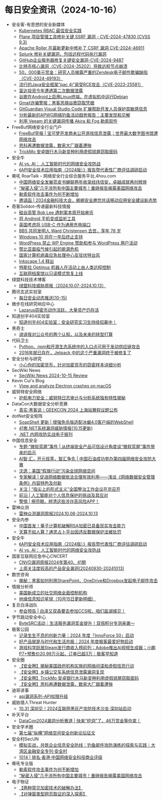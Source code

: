 # 每日安全资讯（2024-10-16）

- 安全客-有思想的安全新媒体
  - [Kubernetes RBAC 最佳安全实践](https://www.anquanke.com/post/id/300925)
  - [Plane 项目管理工具修补关键 SSRF 漏洞 - CVE-2024-47830 (CVSS 9.3)](https://www.anquanke.com/post/id/300906)
  - [Apache Roller 在最新更新中修补了 CSRF 漏洞 CVE-2024-46911](https://www.anquanke.com/post/id/300902)
  - [Splunk 修补关键漏洞，包括远程代码执行漏洞](https://www.anquanke.com/post/id/300899)
  - [GitHub企业服务器修复关键安全漏洞-CVE-2024-9487](https://www.anquanke.com/post/id/300896)
  - [比特币核心漏洞（CVE-2024-35202）导致远程节点崩溃](https://www.anquanke.com/post/id/300894)
  - [50，000美元赏金：研究人员揭露严重的Zendesk电子邮件欺骗缺陷（CVE-2024-49193）](https://www.anquanke.com/post/id/300891)
  - [流行的Java安全框架“pac 4j”易受RCE攻击（CVE-2023-25581）](https://www.anquanke.com/post/id/300883)
  - [富达投资今年遭遇第二次数据泄露](https://www.anquanke.com/post/id/300880)
  - [谷歌在Android上启用Linux终端，在虚拟机中运行Debian](https://www.anquanke.com/post/id/300877)
  - [Gmail诈骗警报：黑客恶搞谷歌窃取凭据](https://www.anquanke.com/post/id/300873)
  - [GitGuardian Visual Studio Code 扩展帮助开发人员保护其敏感信息](https://www.anquanke.com/post/id/300870)
  - [分析最新的APWG网络钓鱼活动趋势报告：主要发现和见解](https://www.anquanke.com/post/id/300865)
  - [利用 Veeam 的关键漏洞传播 Akira 和 Fog 勒索软件](https://www.anquanke.com/post/id/300858)
- FreeBuf网络安全行业门户
  - [FreeBuf早报 | 宝可梦开发商未公开游戏信息泄露；世界最大数字图书馆遭网络攻击](https://www.freebuf.com/news/412842.html)
  - [思科再遭数据泄露，数家大厂跟着遭殃](https://www.freebuf.com/news/412837.html)
  - [TrickMo 安卓银行木马新变种利用虚假锁屏窃取密码](https://www.freebuf.com/news/412834.html)
- 安全牛
  - [AI vs. AI： 人工智能时代的网络安全攻防战](https://www.aqniu.com/vendor/106667.html)
  - [《API安全技术应用指南（2024版）》报告暨代表性厂商评估调研启动](https://www.aqniu.com/vendor/106666.html)
- 嘶吼 RoarTalk – 网络安全行业综合服务平台,4hou.com
  - [中国网络安全发展蓝皮书蝉联两年收录经纬信安，卓越成就再创辉煌](https://www.4hou.com/posts/zAB7)
  - [“秘密入侵”几乎涉所有中国主要城市！重磅报告揭露美国网络攻击](https://www.4hou.com/posts/vwYg)
  - [勒索软件攻击事件为何不断增加](https://www.4hou.com/posts/KG6r)
  - [邀请函 | 2024金融科技大会，梆梆安全邀您共话移动应用安全建设新态势](https://www.4hou.com/posts/rpEk)
- 奇客Solidot–传递最新科技情报
  - [硅谷高管 Bob Lee 遇刺案本周开始审讯](https://www.solidot.org/story?sid=79500)
  - [将 Android 手机变成监听工具](https://www.solidot.org/story?sid=79499)
  - [英国考虑将 USB-C 作为通用充电端口](https://www.solidot.org/story?sid=79498)
  - [BBS 共同发明人 Ward Christensen 去世，享年 78 岁](https://www.solidot.org/story?sid=79497)
  - [Windows 10 将在一年后终止支持](https://www.solidot.org/story?sid=79496)
  - [WordPress 禁止 WP Engine 赞助和参与 WordPress 用户活动](https://www.solidot.org/story?sid=79495)
  - [赞比亚面临气候引起的能源危机](https://www.solidot.org/story?sid=79494)
  - [国家计算机病毒应急处理中心反驳伏特台风](https://www.solidot.org/story?sid=79493)
  - [Inkscape 1.4 释出](https://www.solidot.org/story?sid=79492)
  - [特斯拉 Optimus 机器人在活动上由人类远程控制](https://www.solidot.org/story?sid=79491)
  - [互联网档案馆以只读模式恢复上线](https://www.solidot.org/story?sid=79490)
- 绿盟科技技术博客
  - [绿盟科技威胁周报（2024.10.07-2024.10.13）](https://blog.nsfocus.net/weeklyreport202441/)
- 腾讯玄武实验室
  - [每日安全动态推送(10-15)](https://mp.weixin.qq.com/s?__biz=MzA5NDYyNDI0MA==&mid=2651959829&idx=1&sn=222abc794174de131ea3d5997cb53951&chksm=8baed28abcd95b9cc614c72c9f798bced627a03ffe3bdfa4aac4a2e023340868032aee1d924b&scene=58&subscene=0#rd)
- 微步在线研究响应中心
  - [Lazarus窃密币动作活跃，大量资产仍存活](https://mp.weixin.qq.com/s?__biz=Mzg5MTc3ODY4Mw==&mid=2247507123&idx=1&sn=c9291f0c483c9b5d318d48de92ba8987&chksm=cfcabfa7f8bd36b1123f50eaa3f7a780c4582653d39bef1e77a1b8c4984cfd5ebfe6306ef5e3&scene=58&subscene=0#rd)
- 知道创宇404实验室
  - [知道创宇404实验室：安全研究实习生持续招募中！](https://mp.weixin.qq.com/s?__biz=MzAxNDY2MTQ2OQ==&mid=2650988769&idx=1&sn=897d7f65f51975e2bfe29c665042159f&chksm=8079a2d3b70e2bc53587146b77ee8c5fdad396b210abbb3b9e637199be341b74e52c03e4ce5f&scene=58&subscene=0#rd)
- 黑奇士
  - [讲讲我对公众号的两个认知，以及未来的转型打算](https://mp.weixin.qq.com/s?__biz=MzI5ODYwNTE4Nw==&mid=2247488558&idx=1&sn=97db654c9175828173759ea8f1140f38&chksm=eca21bc2dbd592d431245e852721e97f0bb021989a175133c6bf2211500be4f3614f9158ab07&scene=58&subscene=0#rd)
- 代码卫士
  - [Python、npm和开源生态系统中的入口点可用于发动供应链攻击](https://mp.weixin.qq.com/s?__biz=MzI2NTg4OTc5Nw==&mid=2247521093&idx=1&sn=7723bd7496e2f4b228e3013dd21765b4&chksm=ea94a22fdde32b396a0c379623e7d047d6762947c21f033e10a0d1e0f8567a584c4d74c12e27&scene=58&subscene=0#rd)
  - [2016年就已存在，Jetpack 中的这个严重漏洞终于被修复了](https://mp.weixin.qq.com/s?__biz=MzI2NTg4OTc5Nw==&mid=2247521093&idx=2&sn=0e8722e391f5315692fb46494ee4c4b9&chksm=ea94a22fdde32b39c594e884c3d9c1189f426e88c963cd7073b26e7d547a6f3b1ceabdf1498e&scene=58&subscene=0#rd)
- 安全分析与研究
  - [小心你的加密货币，针对加密货币的窃密样本详细分析](https://mp.weixin.qq.com/s?__biz=MzA4ODEyODA3MQ==&mid=2247489082&idx=1&sn=75b72879dc3e57459d2e585d868e4b94&chksm=902fb912a7583004e1fb6c34e2ad08de906f905769bb3074ed00aa21197e64a37b8855c125e7&scene=58&subscene=0#rd)
- SecWiki News
  - [SecWiki News 2024-10-15 Review](http://www.sec-wiki.com/?2024-10-15)
- Kevin Cui's Blog
  - [View and analyze Electron crashes on macOS](http://bugs.cc/posts/view-and-analyze-electron-crashes-on-macos/)
- 威努特安全网络
  - [护航电力安全：威努特日志审计与分析系统独有特性揭秘](https://mp.weixin.qq.com/s?__biz=MzAwNTgyODU3NQ==&mid=2651127527&idx=1&sn=51e243b61e238a394225d9c88c283bc5&chksm=80e6e457b7916d41b39f24c111e55a27bfcaa1e4c0acad91edd7f8585663f4a9b7cffad8974a&scene=58&subscene=0#rd)
- DataCon大数据安全分析竞赛
  - [真实·黑客说｜GEEKCON 2024 上海站赛程议题公布](https://mp.weixin.qq.com/s?__biz=MzU5Njg1NzMyNw==&mid=2247488399&idx=1&sn=24c3874cefca3ec25ef20a1706657788&chksm=fe5d0b0fc92a8219805feee28fa778b15b4ff0b97d62084edff0b12585b0ab45fef0dc8c0f10&scene=58&subscene=0#rd)
- dotNet安全矩阵
  - [SoapShell 更新 | 增强免杀版适配冰蝎4.0客户端的WebShell](https://mp.weixin.qq.com/s?__biz=MzUyOTc3NTQ5MA==&mid=2247496003&idx=1&sn=a9bdeff8d0872febbc16344d0c1e2623&chksm=fa595faecd2ed6b8bf494c5c529327713d6632cbe210d9ef10625e981b64c178607ccd8f454d&scene=58&subscene=0#rd)
  - [41套.NET系统漏洞威胁情报(10.15更新)](https://mp.weixin.qq.com/s?__biz=MzUyOTc3NTQ5MA==&mid=2247496003&idx=2&sn=27bf2ed18f664c836fdabaac79c5fdc6&chksm=fa595faecd2ed6b860f060550a55f53fde00e5b09ebe9b1266caf5ab84442132a5a136cb4eb4&scene=58&subscene=0#rd)
  - [.NET 内网攻防实战电子报刊](https://mp.weixin.qq.com/s?__biz=MzUyOTc3NTQ5MA==&mid=2247496003&idx=3&sn=818d4fbf969c38e48e85bbf5ab1c8c03&chksm=fa595faecd2ed6b8131dc67e1ca925132d6f737d47211b0687c58da9751b2336027cdd5c848c&scene=58&subscene=0#rd)
- 中国信息安全
  - [专题·“微软蓝屏”事件 | 从终端安全产品可信设计角度谈“微软蓝屏”事件带来的启示](https://mp.weixin.qq.com/s?__biz=MzA5MzE5MDAzOA==&mid=2664227463&idx=1&sn=1c7a7c01a671d2d044ce8599d8d33521&chksm=8b59e07ebc2e69681ba14c29713874945b12aa7c91c02e963e19c7d61510a2a85feefeeef55f&scene=58&subscene=0#rd)
  - [AI智·汇，开元拔萃，智汇争先 | 中国石油成功举办第四届网络安全攻防大赛](https://mp.weixin.qq.com/s?__biz=MzA5MzE5MDAzOA==&mid=2664227463&idx=2&sn=a2cd49f513526f3dece479924fc59578&chksm=8b59e07ebc2e6968292e2a7b9c742aa4370af85672886a10cdf6a63afbd1f0d67cf4793d9e36&scene=58&subscene=0#rd)
  - [沈逸：美国“假旗行动”污染全球网络空间](https://mp.weixin.qq.com/s?__biz=MzA5MzE5MDAzOA==&mid=2664227463&idx=3&sn=94ef395838f6054500f6c7309bd5f65e&chksm=8b59e07ebc2e69683f9e48ce0dc8a9d66f5dc60706bcf7713f6aec6c55791a0cf54de1887190&scene=58&subscene=0#rd)
  - [专家解读 | 促进网络数据依法合理有效利用——浅谈《网络数据安全管理条例》内容特色及创新](https://mp.weixin.qq.com/s?__biz=MzA5MzE5MDAzOA==&mid=2664227463&idx=4&sn=9c4c3992aef5e04fdd0af49067710e2f&chksm=8b59e07ebc2e6968fd5ccb61f2986f496a56611a95684d977af65c9cd8ad71efb9c6b294825d&scene=58&subscene=0#rd)
  - [关注 | “指尖上的形式主义”全国整治工作会议在京召开](https://mp.weixin.qq.com/s?__biz=MzA5MzE5MDAzOA==&mid=2664227463&idx=5&sn=6c14d42a102b16359d4c0f80e8ee3ca5&chksm=8b59e07ebc2e69687c609725077ff62e13e3cebf7c3b15ac18e002d704adbb587dc227ff3e45&scene=58&subscene=0#rd)
  - [前沿 | 人工智能对个人信息保护的挑战及其应对](https://mp.weixin.qq.com/s?__biz=MzA5MzE5MDAzOA==&mid=2664227463&idx=6&sn=8b70e765bd5145cf07947a556fcd63f2&chksm=8b59e07ebc2e696895b0c3b30f65f081a10b5d5619bfca920cb733532ebb6ce6b8c4a9f05b63&scene=58&subscene=0#rd)
  - [警惕 | 擦亮眼，辨清这些涉诈高风险APP！](https://mp.weixin.qq.com/s?__biz=MzA5MzE5MDAzOA==&mid=2664227463&idx=7&sn=9714f24892d8403032f516fb2c6dd8d0&chksm=8b59e07ebc2e6968e63a76af9ec191f09a741e12737c691680cd514f88bfcce5c724472a4524&scene=58&subscene=0#rd)
- 雷神众测
  - [雷神众测漏洞周报2024.10.08-2024.10.13](https://mp.weixin.qq.com/s?__biz=MzI0NzEwOTM0MA==&mid=2652503127&idx=1&sn=f41a55862318c3c009544720b185d7b2&chksm=f2585fe4c52fd6f245763aea3cd47026d9b2b3b13ea6635d8f2137f35c59793e15891a9f563d&scene=58&subscene=0#rd)
- 安全内参
  - [中国首发！量子计算机破解RSA加密已具备现实攻击能力](https://mp.weixin.qq.com/s?__biz=MzI4NDY2MDMwMw==&mid=2247512814&idx=1&sn=3e28367aef28b83952308d484e7e70e5&chksm=ebfaf5cedc8d7cd8a0805cefe3e892b77cf0483659d705fcbb417003dd9b352949a07950b12a&scene=58&subscene=0#rd)
  - [天算不如人算？通灵占卜平台因违反数据保护法被处罚](https://mp.weixin.qq.com/s?__biz=MzI4NDY2MDMwMw==&mid=2247512814&idx=2&sn=b41bc1a6416aaa598fda8191cb51ce22&chksm=ebfaf5cedc8d7cd846ecfbbef51e03a001c7ce3d758967e3ba299e29be79ab8712a190cd317b&scene=58&subscene=0#rd)
- 安全牛
  - [《API安全技术应用指南（2024版）》报告暨代表性厂商评估调研启动](https://mp.weixin.qq.com/s?__biz=MjM5Njc3NjM4MA==&mid=2651132647&idx=1&sn=80423ee5f709edda8c2cd5c40283c82a&chksm=bd15a2348a622b22f143f7183e3be7df4b2f8e9ac8d41d76017af34a240e89f6a0f58303a355&scene=58&subscene=0#rd)
  - [AI vs. AI： 人工智能时代的网络安全攻防战](https://mp.weixin.qq.com/s?__biz=MjM5Njc3NjM4MA==&mid=2651132647&idx=2&sn=99fb933c4e34f4d4bfc5b73518960830&chksm=bd15a2348a622b22b0829b2a35cab71196c86e36a0332dd7d0c46b87c2927950d79b235b674f&scene=58&subscene=0#rd)
- 国家互联网应急中心CNCERT
  - [CNVD漏洞周报2024年第40、41期](https://mp.weixin.qq.com/s?__biz=MzIwNDk0MDgxMw==&mid=2247499400&idx=1&sn=e66e05258ce846cb6a6d5e29aa31532d&chksm=973acdeaa04d44fc2b083d0b411bf903fa7177406a3f4d6c22240adbd19c1bd23ca6bcc537cc&scene=58&subscene=0#rd)
  - [上周关注度较高的产品安全漏洞(20240930-20241013)](https://mp.weixin.qq.com/s?__biz=MzIwNDk0MDgxMw==&mid=2247499400&idx=2&sn=ab09f3d7c1abf5549d539d6491fda613&chksm=973acdeaa04d44fcf5289afa87e3fe57db123f39183824b6f0e8fb437318cae9cb677b53fa9f&scene=58&subscene=0#rd)
- 数世咨询
  - [揭秘：黑客如何利用SharePoint、OneDrive和Dropbox发起电子邮件攻击](https://mp.weixin.qq.com/s?__biz=MzkxNzA3MTgyNg==&mid=2247519523&idx=1&sn=57d8cc798541eebcfb80257381174865&chksm=c144ff9ef63376881dc12fbda92b5a6ec1f87872758fbf6fc4c3ec5324077499e27ab859e241&scene=58&subscene=0#rd)
- 情报分析师
  - [美国新成立的社交网络全面控制机构](https://mp.weixin.qq.com/s?__biz=MzA3Mjc1MTkwOA==&mid=2650556075&idx=1&sn=8a702f48db563cbc7247350dbba16fb2&chksm=871168e0b066e1f64b9e25782acae5f877667be07fc7b3c2df3951ff5f65dfc26598286cd632&scene=58&subscene=0#rd)
  - [地缘信息知识星球（10月15日更新明细）](https://mp.weixin.qq.com/s?__biz=MzA3Mjc1MTkwOA==&mid=2650556075&idx=2&sn=8e0dbbd6720b3922d924dd177c09616f&chksm=871168e0b066e1f6e0f55306f1eecbb82d36b76d406994dadc3c5dbbced78c6bcee59dd659ba&scene=58&subscene=0#rd)
- 复旦白泽战队
  - [参会预告 | 白泽又双叒要去参加CCS啦，咱们盐湖城见！](https://mp.weixin.qq.com/s?__biz=MzU4NzUxOTI0OQ==&mid=2247490981&idx=1&sn=57a877e4755fbc48dccec3fe35081655&chksm=fdeb99dbca9c10cd6bbb1b55a6898ad6af228b3a39e00dc332518985de2828311cf92c926c54&scene=58&subscene=0#rd)
- 字节跳动安全中心
  - [ByteSRC活动｜生活服务漏洞奖金提升！双倍积分专测来袭～](https://mp.weixin.qq.com/s?__biz=MzUzMzcyMDYzMw==&mid=2247493935&idx=1&sn=4b066ad41530b8a863afaab67a718f2a&chksm=fa9d1279cdea9b6f86e8734b39314a764d3bcbd0cab4ab8232acfc2c9b79f2caa8a6f622b744&scene=58&subscene=0#rd)
- 极客公园
  - [记录生生不息的创新力量｜2024 年度「InnoForce 50」启动](https://mp.weixin.qq.com/s?__biz=MTMwNDMwODQ0MQ==&mid=2653058147&idx=1&sn=26bb3c8ec058f16c2eff407d714460ff&chksm=7e5709d5492080c30fc8626a8661173f161d3f0e4fced378f21cbc12a73c6b6159e66497a661&scene=58&subscene=0#rd)
  - [好产品就是与时代和生活共振｜2024 年度极客最爱好物启动](https://mp.weixin.qq.com/s?__biz=MTMwNDMwODQ0MQ==&mid=2653058147&idx=2&sn=376e4695134b85f35756d21664e8a3af&chksm=7e5709d5492080c3e49f93b0978d55a13ae29220fe3bb78bbc75d6d1daea899536dd861a4e85&scene=58&subscene=0#rd)
  - [游戏科学跃居Steam发行商收入榜前列；Adobe推出AI视频生成器；小鹏P7+预售价20.98万元起，订单已超3万｜极客早知道](https://mp.weixin.qq.com/s?__biz=MTMwNDMwODQ0MQ==&mid=2653058162&idx=1&sn=57a323d3ead1cb21f20206ec8340dcf5&chksm=7e5709c4492080d26cd260837c7690402dd4aca23725a406e102f10077b94af84458ec40b008&scene=58&subscene=0#rd)
- 安全圈
  - [【安全圈】揭秘美国政府机构实施的网络间谍和虚假信息行动](https://mp.weixin.qq.com/s?__biz=MzIzMzE4NDU1OQ==&mid=2652065256&idx=1&sn=085b852f0b04266b8ba28e0b651a0bf4&chksm=f36e61a8c419e8be214d26a2f67be192a532f1876d65421950e658ca8c9951daa71cd8d375cf&scene=58&subscene=0#rd)
  - [【安全圈】乡镇公交车系统信息泄露漏洞复现](https://mp.weixin.qq.com/s?__biz=MzIzMzE4NDU1OQ==&mid=2652065256&idx=2&sn=980220c27c207e4156417e7e6a6c2657&chksm=f36e61a8c419e8beda8644a1da99eb23c6b4b5bc49fe59673a854f6c38bdd77c924120e00ea7&scene=58&subscene=0#rd)
  - [【安全圈】TrickMo 安卓银行木马新变种利用虚假锁屏窃取密码](https://mp.weixin.qq.com/s?__biz=MzIzMzE4NDU1OQ==&mid=2652065256&idx=3&sn=db9a05a7cb472260591425ee387b49ef&chksm=f36e61a8c419e8be43d4f3953b52b2ac31136bd4bd05c846f86a8083c861da3244bea490f740&scene=58&subscene=0#rd)
  - [【安全圈】思科再遭数据泄露，数家大厂跟着遭殃](https://mp.weixin.qq.com/s?__biz=MzIzMzE4NDU1OQ==&mid=2652065256&idx=4&sn=7ab2859ef0f27a3bc8c16d699d7af1e8&chksm=f36e61a8c419e8bed1286695e270c19e4657f32c0a8ad0ff3c1f3e364bd783d3bbd6a8bdfab6&scene=58&subscene=0#rd)
- 迪哥讲事
  - [api漏洞系列-API权限升级](https://mp.weixin.qq.com/s?__biz=MzIzMTIzNTM0MA==&mid=2247496152&idx=1&sn=ddedfa05e83130aba8435d365a25e48d&chksm=e8a5fbbbdfd272adf06e30d502c2484eee74f611168c8cafe744e15609ad9ce596e575538e59&scene=58&subscene=0#rd)
- 威胁猎人Threat Hunter
  - [10.31 深圳见！2024互联网黑灰产攻防技术沙龙·深圳站启动](https://mp.weixin.qq.com/s?__biz=MzI3NDY3NDUxNg==&mid=2247498098&idx=1&sn=0ec5cf48fa54d8bab047262084b4ca2c&chksm=eb12df49dc65565f388ff1027091588815dee102d010b0c1f6d03a8fee2264b9587ab9ee59c9&scene=58&subscene=0#rd)
- 补天平台
  - [DataCon2024漏洞分析赛道 | 快来“挖洞”了，46万赏金等你拿！](https://mp.weixin.qq.com/s?__biz=MzI2NzY5MDI3NQ==&mid=2247505280&idx=2&sn=2cbb1124020b1ffe7fa08942bb363d3a&chksm=eaf99dccdd8e14da4f825a654836eff592f88ca9277fccf44e7700b04d48c049e7b8d9e4c304&scene=58&subscene=0#rd)
- 安全学术圈
  - [第七届“纵横”网络空间安全创新论坛征文](https://mp.weixin.qq.com/s?__biz=MzU5MTM5MTQ2MA==&mid=2247491223&idx=1&sn=a215faf2b987059a31400bedfc341de6&chksm=fe2ee11cc959680ad6785548242a5436aa63d52527b8c31521ee69a309314c322cbe63d8952f&scene=58&subscene=0#rd)
- 安全村SecUN
  - [模拟实战，共筑企业信息安全防线：钓鱼邮件攻防演练的探索与实践｜大湾区金融安全专刊·安全村](https://mp.weixin.qq.com/s?__biz=MzkyODM5NzQwNQ==&mid=2247495922&idx=1&sn=4ca5de9569b21404c816fd3d5284fdd7&chksm=c21bd1c0f56c58d6979fcd7e9c6c71a630508a0f6eca7a1186b84ac508ffd565f5093b416a27&scene=58&subscene=0#rd)
  - [1014 | 排名·香港·中国网络安全科技商业评级](https://mp.weixin.qq.com/s?__biz=MzkyODM5NzQwNQ==&mid=2247495922&idx=2&sn=ed2e2fa2100b9fdf9d4d6206078fbe51&chksm=c21bd1c0f56c58d680415d7c7623add79eccb5e25bb079a1449e000a34cd37a4a9e019d8b476&scene=58&subscene=0#rd)
- 嘶吼专业版
  - [勒索软件攻击事件为何不断增加](https://mp.weixin.qq.com/s?__biz=MzI0MDY1MDU4MQ==&mid=2247578390&idx=1&sn=5ba4579f0fe80c9c966d30c9ada22216&chksm=e914632cde63ea3ab70b1ca2a428a6599068fbbad818c2ac4f582d29f7ac3181008ed04a4a62&scene=58&subscene=0#rd)
  - [“秘密入侵”几乎涉所有中国主要城市！重磅报告揭露美国网络攻击](https://mp.weixin.qq.com/s?__biz=MzI0MDY1MDU4MQ==&mid=2247578390&idx=2&sn=1cd678ddc5ec19594f05ddf47a14fc07&chksm=e914632cde63ea3ad57204b8d1e5e6f376879d76d28ea8183410c8c0dd30f76d4ccafa402411&scene=58&subscene=0#rd)
- 电子物证
  - [【两种常见加密技术的破解办法】](https://mp.weixin.qq.com/s?__biz=MzAwNDcwMDgzMA==&mid=2651047965&idx=1&sn=89eedbcc0ab71bf2aa5266e3377f074f&chksm=80d087ecb7a70efa461203f3e97eb0cc4a2847f4e0879d82477b9be0e9c3a6e254887be8de72&scene=58&subscene=0#rd)
  - [【对弹窗类型网页取证的深入探索】](https://mp.weixin.qq.com/s?__biz=MzAwNDcwMDgzMA==&mid=2651047965&idx=2&sn=e0188391e942365a2dffc9e9b6152bd3&chksm=80d087ecb7a70efac9d3315f9275d0c4c8bff9fbd6c12754d9d8805ae2de6372f36b240a2e1f&scene=58&subscene=0#rd)
